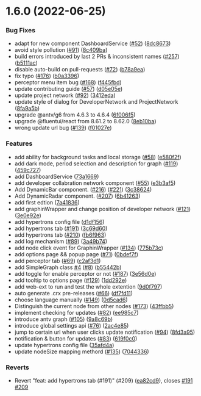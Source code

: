 # 1.6.0 (2022-06-25)


### Bug Fixes

* adapt for new component DashboardService ([#52](https://github.com/hypertrons/hypertrons-crx/issues/52)) ([8dc8673](https://github.com/hypertrons/hypertrons-crx/commit/8dc86734961aa71cbf3c4836de1746002557ef80))
* avoid style pollution ([#91](https://github.com/hypertrons/hypertrons-crx/issues/91)) ([8c409ba](https://github.com/hypertrons/hypertrons-crx/commit/8c409ba2727c0a18e382e6856312387bd9f07bb9))
* build errors introduced by last 2 PRs & inconsistent names ([#257](https://github.com/hypertrons/hypertrons-crx/issues/257)) ([b5111ac](https://github.com/hypertrons/hypertrons-crx/commit/b5111acde819d971e490004878cca03ff5152b45))
* disable auto-build on pull-requests ([#72](https://github.com/hypertrons/hypertrons-crx/issues/72)) ([b78a9ea](https://github.com/hypertrons/hypertrons-crx/commit/b78a9ea23108482ef74a3b76cc0da87256ce1093))
* fix typo ([#176](https://github.com/hypertrons/hypertrons-crx/issues/176)) ([b0a3396](https://github.com/hypertrons/hypertrons-crx/commit/b0a3396ab80096c8fbab1bb1ea18f2e619c287e9))
* perceptor menu item bug ([#168](https://github.com/hypertrons/hypertrons-crx/issues/168)) ([f445fbd](https://github.com/hypertrons/hypertrons-crx/commit/f445fbd1fbf40e1e6a15e45cf382fb92a3ad881b))
* update contributing guide ([#57](https://github.com/hypertrons/hypertrons-crx/issues/57)) ([d05e05e](https://github.com/hypertrons/hypertrons-crx/commit/d05e05e18caca76e23c5ba49dea30141718e258d))
* update project network ([#92](https://github.com/hypertrons/hypertrons-crx/issues/92)) ([3412eda](https://github.com/hypertrons/hypertrons-crx/commit/3412eda49468c66c110799a23388258c3c76d967))
* update style of dialog for DeveloperNetwork and ProjectNetwork ([8fa9a5b](https://github.com/hypertrons/hypertrons-crx/commit/8fa9a5b8358e8105d19f6fe2ba33b12901994c1f))
* upgrade @antv/g6 from 4.6.3 to 4.6.4 ([6f006f5](https://github.com/hypertrons/hypertrons-crx/commit/6f006f5b6cc7f55f4c3d5847f9ea81d9ae35396f))
* upgrade @fluentui/react from 8.61.2 to 8.62.0 ([8eb10ba](https://github.com/hypertrons/hypertrons-crx/commit/8eb10ba99981362f5371f872da7b758dea536c50))
* wrong update url bug ([#139](https://github.com/hypertrons/hypertrons-crx/issues/139)) ([f01027e](https://github.com/hypertrons/hypertrons-crx/commit/f01027e1e3489bed8b7f1957483df48a012a89fa))


### Features

* add ability for background tasks and local storage  ([#58](https://github.com/hypertrons/hypertrons-crx/issues/58)) ([e580f2f](https://github.com/hypertrons/hypertrons-crx/commit/e580f2f65e65a1e59ac51625fa56840990fae800))
* add dark mode, period selection and description for graph ([#119](https://github.com/hypertrons/hypertrons-crx/issues/119)) ([459c727](https://github.com/hypertrons/hypertrons-crx/commit/459c727e3809ba1b095aafcfa9d1e58918af8575))
* add DashboardService ([73a1669](https://github.com/hypertrons/hypertrons-crx/commit/73a1669fb32b287694f58b004a359b075fa4eab9))
* add developer collabration network component ([#55](https://github.com/hypertrons/hypertrons-crx/issues/55)) ([e3b3af5](https://github.com/hypertrons/hypertrons-crx/commit/e3b3af5548d01660a3a2fee19dcca101e6f3a534))
* Add DynamicBar component. ([#216](https://github.com/hypertrons/hypertrons-crx/issues/216)) ([#221](https://github.com/hypertrons/hypertrons-crx/issues/221)) ([3c38624](https://github.com/hypertrons/hypertrons-crx/commit/3c38624c89dbd6b4b08558a60442666adee32f23))
* Add DynamicRadar component. ([#207](https://github.com/hypertrons/hypertrons-crx/issues/207)) ([6b41263](https://github.com/hypertrons/hypertrons-crx/commit/6b4126310351b7460efcc93b0331098b2c876be0))
* add first edtion ([7a41836](https://github.com/hypertrons/hypertrons-crx/commit/7a41836b12f4d2c312c71d077341ee4f59dea0bc))
* add graphinWrapper and change position of developer network ([#121](https://github.com/hypertrons/hypertrons-crx/issues/121)) ([3e0e92e](https://github.com/hypertrons/hypertrons-crx/commit/3e0e92efa3dd24911ea0a729bd662457bdbe2df8))
* add hypertrons config file ([d1df156](https://github.com/hypertrons/hypertrons-crx/commit/d1df156a6be4a517d4de9f33f9e77055584fcc90))
* add hypertrons tab ([#191](https://github.com/hypertrons/hypertrons-crx/issues/191)) ([3c69d60](https://github.com/hypertrons/hypertrons-crx/commit/3c69d60f8874c34f733d0eccad372dad99b07dc9))
* add hypertrons tab ([#210](https://github.com/hypertrons/hypertrons-crx/issues/210)) ([fb6f963](https://github.com/hypertrons/hypertrons-crx/commit/fb6f963b319cafb3db442e1d351a22def7a2a016))
* add log mechanism ([#89](https://github.com/hypertrons/hypertrons-crx/issues/89)) ([3a49b74](https://github.com/hypertrons/hypertrons-crx/commit/3a49b7414a17a7b7f580d916a8a5a08867310128))
* add node click event for GraphinWrapper ([#134](https://github.com/hypertrons/hypertrons-crx/issues/134)) ([775b73c](https://github.com/hypertrons/hypertrons-crx/commit/775b73cf542f11033ea7e4f7c103f8b2182aeb1d))
* add options page && popup page ([#71](https://github.com/hypertrons/hypertrons-crx/issues/71)) ([0bdef7f](https://github.com/hypertrons/hypertrons-crx/commit/0bdef7f7963c5715db1c7b276e387d755fdb40af))
* add perceptor tab ([#69](https://github.com/hypertrons/hypertrons-crx/issues/69)) ([c2af3d1](https://github.com/hypertrons/hypertrons-crx/commit/c2af3d11df62d35e6164e7e3ee1d19eddcd36525))
* add SimpleGraph class [#4](https://github.com/hypertrons/hypertrons-crx/issues/4) ([#8](https://github.com/hypertrons/hypertrons-crx/issues/8)) ([b55442b](https://github.com/hypertrons/hypertrons-crx/commit/b55442b58cb7eef0d0ce07933aba9fc049a8d373))
* add toggle for enable perceptor or not ([#187](https://github.com/hypertrons/hypertrons-crx/issues/187)) ([3e56d0e](https://github.com/hypertrons/hypertrons-crx/commit/3e56d0ea687cbb1457bfd8bc3d4d5157b71a8305))
* add tooltip to options page ([#129](https://github.com/hypertrons/hypertrons-crx/issues/129)) ([1dd292e](https://github.com/hypertrons/hypertrons-crx/commit/1dd292e9ff76b1c786663be63c999b4496d1dd77))
* add web-ext to run and test the whole extention ([9d0f797](https://github.com/hypertrons/hypertrons-crx/commit/9d0f797eae8ba02f819aa47de5e6702acc2864ee))
* auto generate .crx pre-releases ([#66](https://github.com/hypertrons/hypertrons-crx/issues/66)) ([df7fd11](https://github.com/hypertrons/hypertrons-crx/commit/df7fd11a7328799878a7b16cd26cb7e18c4c34f8))
* choose language manually ([#149](https://github.com/hypertrons/hypertrons-crx/issues/149)) ([0d5cad6](https://github.com/hypertrons/hypertrons-crx/commit/0d5cad60ec0763046bb05e3d3a12e6174df62fe6))
* Distinguish the current node from other nodes ([#173](https://github.com/hypertrons/hypertrons-crx/issues/173)) ([43ffbb5](https://github.com/hypertrons/hypertrons-crx/commit/43ffbb53ca08a2ce1a04899c6b802a57eacc67a1))
* implement checking for updates ([#82](https://github.com/hypertrons/hypertrons-crx/issues/82)) ([ee985c7](https://github.com/hypertrons/hypertrons-crx/commit/ee985c78626f1ce42596aa0910147428fdc5f40f))
* introduce antv graph ([#105](https://github.com/hypertrons/hypertrons-crx/issues/105)) ([9a8c69b](https://github.com/hypertrons/hypertrons-crx/commit/9a8c69bb5a64df7950474153cbe6f1ff22170a66))
* introduce global settings api ([#76](https://github.com/hypertrons/hypertrons-crx/issues/76)) ([2ac4e85](https://github.com/hypertrons/hypertrons-crx/commit/2ac4e8508ea75cb1e87c3b980c65f51bbd74d97f))
* jump to certain url when user clicks update notification ([#94](https://github.com/hypertrons/hypertrons-crx/issues/94)) ([8fd3a95](https://github.com/hypertrons/hypertrons-crx/commit/8fd3a95e4a61134e483c1253bf8f61cfd04bb3fc))
* notification & button for updates ([#83](https://github.com/hypertrons/hypertrons-crx/issues/83)) ([619f0c0](https://github.com/hypertrons/hypertrons-crx/commit/619f0c07944ed7e3211033b5d2a8f55a63101b10))
* update hypertrons config file ([35afd4a](https://github.com/hypertrons/hypertrons-crx/commit/35afd4a78d2cf9227b79b6ee1b45bf43ac9dd20c))
* update nodeSize mapping methord ([#135](https://github.com/hypertrons/hypertrons-crx/issues/135)) ([7044336](https://github.com/hypertrons/hypertrons-crx/commit/7044336059011e69487db0d33c7b6d30cf2b5c8a))


### Reverts

* Revert "feat: add hypertrons tab (#191)" (#209) ([ea82cd9](https://github.com/hypertrons/hypertrons-crx/commit/ea82cd9909ae839864378e9d75b40fd43eb928de)), closes [#191](https://github.com/hypertrons/hypertrons-crx/issues/191) [#209](https://github.com/hypertrons/hypertrons-crx/issues/209)



